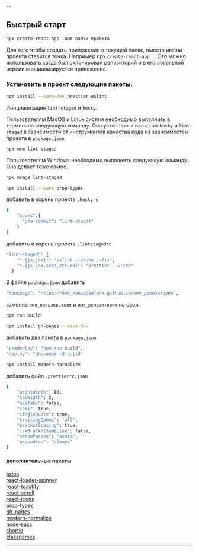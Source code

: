 --

## Быстрый старт

```bash
npx create-react-app .имя папки проекта
```

Для того чтобы создать приложение в текущей папке, вместо имени проекта ставится
точка. Например npx `create-react-app .`. Это можно использовать когда был
склонирован репозиторий и в его локальной версии инициализируется приложение.

### Установить в проект следующие пакеты.

```bash
npm install --save-dev prettier eslint
```

Инициализация `lint-staged` и `husky`.

Пользователям MacOS и Linux систем необходимо выполнить в терминале следующую
команду. Она установит и настроит `husky` и `lint-staged` в зависимости от
инструментов качества кода из зависимостей проекта в `package.json`.

```bash
npx mrm lint-staged
```

Пользователям Windows необходимо выполнить следующую команду. Она делает тоже
самое.

```bash
npx mrm@2 lint-staged
```

```bash
npm install --save prop-types
```

добавить в корень проекта `.huskyrc`

```bash
{
    "hooks":{
      "pre-commit": "lint-staget"
    }
}
```

добавить в корень проекта `.lintstagedrc`

```bash
"lint-staged": {
    "*.{js,jsx}": "eslint --cache --fix",
    "*.{js,jsx,scss,css,md}": "prettier --write"
  }
```

В файле `package.json` добавить

```bash
"homepage": "https://имя_пользователя.github.io/имя_репозитория",
```

заменив `имя_пользователя` и `имя_репозитория` на свои.

```bash
npm run build
```

```bash
npm install gh-pages --save-dev
```

добавить два пакета в `package.json`

```bash
"predeploy": "npm run build",
"deploy": "gh-pages -d build"
```

```bash
npm install modern-normalize
```

добавить файл `.prettierrc.json`

```bash
{
    "printWidth": 80,
    "tabWidth": 2,
    "useTabs": false,
    "semi": true,
    "singleQuote": true,
    "trailingComma": "all",
    "bracketSpacing": true,
    "jsxBracketSameLine": false,
    "arrowParens": "avoid",
    "proseWrap": "always"
}
```

#### дополнительные пакеты

[axios](https://www.npmjs.com/package/axios)<br>
[react-loader-spinner](https://www.npmjs.com/package/react-loader-spinner)<br>
[react-toastify](https://www.npmjs.com/package/react-toastify)<br>
[react-scroll](https://www.npmjs.com/package/react-scroll)<br>
[react-icons](https://react-icons.github.io/react-icons)<br>
[prop-types](https://www.npmjs.com/package/prop-types)<br>
[gh-pages](https://www.npmjs.com/package/gh-pages)<br>
[modern-normalize](https://github.com/sindresorhus/modern-normalize)<br>
[node-sass](https://www.npmjs.com/package/node-sass)<br>
[shortid](https://www.npmjs.com/package/shortid)<br>
[classnames](https://www.npmjs.com/package/classnames)<br>

---
